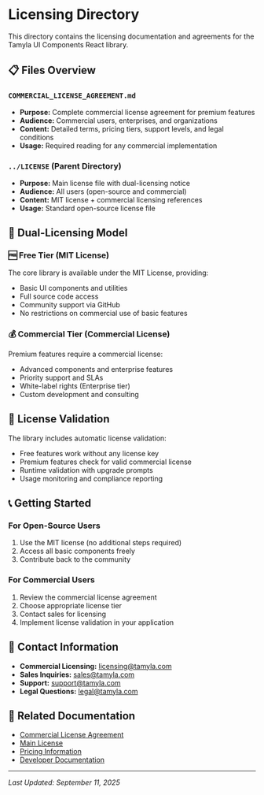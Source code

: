 # Licensing Directory

This directory contains the licensing documentation and agreements for the Tamyla UI Components React library.

## 📋 Files Overview

### `COMMERCIAL_LICENSE_AGREEMENT.md`
- **Purpose:** Complete commercial license agreement for premium features
- **Audience:** Commercial users, enterprises, and organizations
- **Content:** Detailed terms, pricing tiers, support levels, and legal conditions
- **Usage:** Required reading for any commercial implementation

### `../LICENSE` (Parent Directory)
- **Purpose:** Main license file with dual-licensing notice
- **Audience:** All users (open-source and commercial)
- **Content:** MIT license + commercial licensing references
- **Usage:** Standard open-source license file

## 🎯 Dual-Licensing Model

### 🆓 Free Tier (MIT License)
The core library is available under the MIT License, providing:
- Basic UI components and utilities
- Full source code access
- Community support via GitHub
- No restrictions on commercial use of basic features

### 💰 Commercial Tier (Commercial License)
Premium features require a commercial license:
- Advanced components and enterprise features
- Priority support and SLAs
- White-label rights (Enterprise tier)
- Custom development and consulting

## 🔄 License Validation

The library includes automatic license validation:
- Free features work without any license key
- Premium features check for valid commercial license
- Runtime validation with upgrade prompts
- Usage monitoring and compliance reporting

## 📞 Getting Started

### For Open-Source Users
1. Use the MIT license (no additional steps required)
2. Access all basic components freely
3. Contribute back to the community

### For Commercial Users
1. Review the commercial license agreement
2. Choose appropriate license tier
3. Contact sales for licensing
4. Implement license validation in your application

## 📧 Contact Information

- **Commercial Licensing:** licensing@tamyla.com
- **Sales Inquiries:** sales@tamyla.com
- **Support:** support@tamyla.com
- **Legal Questions:** legal@tamyla.com

## 🔗 Related Documentation

- [Commercial License Agreement](./COMMERCIAL_LICENSE_AGREEMENT.md)
- [Main License](../LICENSE)
- [Pricing Information](https://tamyla.com/pricing)
- [Developer Documentation](https://docs.tamyla.com)

---

*Last Updated: September 11, 2025*
